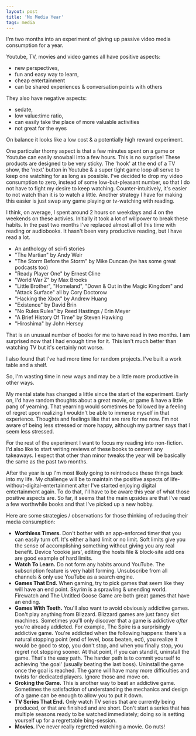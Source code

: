 ```yaml
---
layout: post
title: 'No Media Year'
tags: media
---
```


I'm two months into an experiment of giving up passive video media consumption for a year.

Youtube, TV, movies and video games all have positive aspects:

- new perspectives,
- fun and easy way to learn,
- cheap entertainment
- can be shared experiences & conversation points with others

They also have negative aspects:

- sedate,
- low value:time ratio,
- can easily take the place of more valuable activities
- not great for the eyes

On balance it looks like a low cost & a potentially high reward experiment.

One particular thorny aspect is that a few minutes spent on a game or Youtube can easily snowball into a few hours. This is no surprise! These products are designed to be very sticky. The 'hook' at the end of a TV show, the 'next' button in Youtube & a super tight game loop all serve to keep one watching for as long as possible. I've decided to drop my video consumption to zero, instead of some low-but-pleasant number, so that I do not have to fight my desire to keep watching. Counter-intuitively, it's easier to not watch than it is to watch a little. Another strategy I have for making this easier is just swap any game playing or tv-watching with reading. 

I think, on average, I spent around 2 hours on weekdays and 4 on the weekends on these activies. Initially it took a lot of willpower to break these habits. In the past two months I've replaced almost all of this time with reading or audiobooks. It hasn't been very productive reading, but I have read a lot.

- An anthology of sci-fi stories
- "The Martian" by Andy Weir 
- "The Storm Before the Storm" by Mike Duncan (he has some great podcasts too)
- "Ready Player One" by Ernest Cline
- "World War Z" by Max Brooks
- "Little Brother", "Homeland", "Down & Out in the Magic Kingdom" and "Attack Surface" all by Cory Doctorow
- "Hacking the Xbox" by Andrew Huang
- "Existence" by David Brin
- "No Rules Rules" by Reed Hastings / Erin Meyer
- "A Brief History Of Time" by Steven Hawking
- "Hiroshima" by John Hersey

That is an unusual number of books for me to have read in two months. I am surprised now that I had enough time for it. This isn't much better than watching TV but it's certainly not worse. 

I also found that I've had more time for random projects. I've built a work table and a shelf.

So, I'm wasting time in new ways and may be a little more productive in other ways.

My mental state has changed a little since the start of the experiment. Early on, I'd have random thoughts about a great movie, or game & have a little pang of yearning. That yearning would sometimes be followed by a feeling of regret upon realizing I wouldn't be able to immerse myself in that experience. Thoughts and feelings like that are rare for me now. I'm not aware of being less stressed or more happy, although my partner says that I seem less stressed. 

For the rest of the experiment I want to focus my reading into non-fiction. I'd also like to start writing reviews of these books to cement any takeaways. I expect that other than minor tweaks the year will be basically the same as the past two months.

After the year is up I'm most likely going to reintroduce these things back into my life. My challenge will be to maintain the positive aspects of life-without-digital-entertainment after I've started enjoying digital entertainment again. To do that, I'll have to be aware this year of what those positive aspects are. So far, it seems that the main upsides are that I've read a few worthwhile books and that I've picked up a new hobby.

Here are some strategies / observations for those thinking of reducing their media consumption:

- **Worthless Timers.** Don't bother with an app-enforced timer that you can easily turn off. It's either a hard limit or no limit. Soft limits give you the sense of accomplishing something without giving you any real benefit. Device 'cookie jars', editing the hosts file & block-site add ons are good example of hard limits.
- **Watch To Learn.** Do not form any habits around YouTube. The subscription feature is very habit forming. Unsubscribe from all channels & only use YouTube as a search engine.
- **Games That End.** When gaming, try to pick games that seem like they will have an end point. Skyrim is a sprawling & unending world. Firewatch and The Untitled Goose Game are both great games that have an ending.
- **Games With Teeth.** You'll also want to avoid obviously addictive games. Don't play anything from Blizzard. Blizzard games are just fancy slot machines. Sometimes you'll only discover that a game is addictive *after* you're already addicted. For example, The Spire is a surprisingly addictive game. You're addicted when the following happens: there's a natural stopping point (end of level, boss beaten, ect), you realize it would be good to stop, you don't stop, and when you finally stop, you regret not stopping sooner. At that point, if you can stand it, uninstall the game. That's the easy path. The harder path is to commit yourself to achieving 'the goal' (usually beating the last boss). Uninstall the game once the goal is reached. The game will have many more difficulties and twists for dedicated players. Ignore those and move on. 
- **Groking the Game.** This is another way to beat an addictive game. Sometimes the satisfaction of understanding the mechanics and design of a game can be enough to allow you to put it down.  
- **TV Series That End.** Only watch TV series that are currently being produced, or that are finished and are short. Don't start a series that has multiple seasons ready to be watched immediately; doing so is setting yourself up for a regrettable bing-session. 
- **Movies.** I've never really regretted watching a movie. Go nuts!
